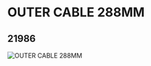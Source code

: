 # OUTER CABLE 288MM
## 21986
![OUTER CABLE 288MM](https://lc-www-live-s.legocdn.com/media/bricks/5/2/6121382.jpg)